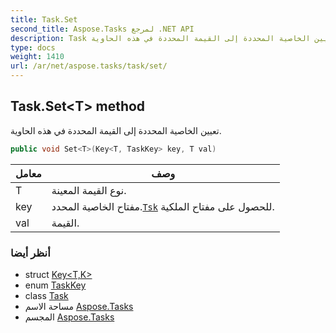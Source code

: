```yaml
---
title: Task.Set
second_title: Aspose.Tasks لمرجع .NET API
description: Task طريقة. تعيين الخاصية المحددة إلى القيمة المحددة في هذه الحاوية.
type: docs
weight: 1410
url: /ar/net/aspose.tasks/task/set/
---
```

## Task.Set&lt;T&gt; method

تعيين الخاصية المحددة إلى القيمة المحددة في هذه الحاوية.

```csharp
public void Set<T>(Key<T, TaskKey> key, T val)
```

| معامل | وصف |
| --- | --- |
| T | نوع القيمة المعينة. |
| key | مفتاح الخاصية المحدد.[`Tsk`](../../tsk/) للحصول على مفتاح الملكية. |
| val | القيمة. |

### أنظر أيضا

* struct [Key&lt;T,K&gt;](../../key-2/)
* enum [TaskKey](../../taskkey/)
* class [Task](../)
* مساحة الاسم [Aspose.Tasks](../../task/)
* المجسم [Aspose.Tasks](../../../)


